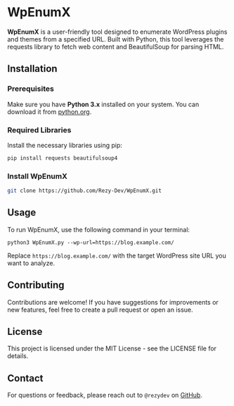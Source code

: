 
# WpEnumX

**WpEnumX** is a user-friendly tool designed to enumerate WordPress plugins and themes from a specified URL. Built with Python, this tool leverages the requests library to fetch web content and BeautifulSoup for parsing HTML.

## Installation

### Prerequisites

Make sure you have **Python 3.x** installed on your system. You can download it from [python.org](https://www.python.org/downloads/).

### Required Libraries

Install the necessary libraries using pip:

```bash
pip install requests beautifulsoup4
```

### Install WpEnumX
```bash
git clone https://github.com/Rezy-Dev/WpEnumX.git
```

## Usage

To run WpEnumX, use the following command in your terminal:

`python3 WpEnumX.py --wp-url=https://blog.example.com/` 

Replace `https://blog.example.com/` with the target WordPress site URL you want to analyze.

## Contributing

Contributions are welcome! If you have suggestions for improvements or new features, feel free to create a pull request or open an issue.

## License

This project is licensed under the MIT License - see the LICENSE file for details.

## Contact

For questions or feedback, please reach out to `@rezydev` on [GitHub](https://github.com/rezy-dev).
